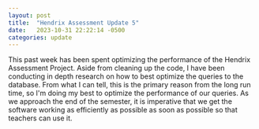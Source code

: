 ```yaml
---
layout: post
title:  "Hendrix Assessment Update 5"
date:   2023-10-31 22:22:14 -0500
categories: update
---
```


This past week has been spent optimizing the performance of the Hendrix Assessment Project. Aside from cleaning up the code, I have been conducting in depth research on how to best optimize the queries to the database. From what I can tell, this is the primary reason from the long run time, so I'm doing my best to optimize the performance of our queries. As we approach the end of the semester, it is imperative that we get the software working as efficiently as possible as soon as possible so that teachers can use it.
